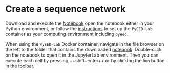 # Create a sequence network

Download and execute the [Notebook](https://github.com/PyEED/pyeed/blob/main/examples/basics.ipynb) open the notebook either in your Python environment, or follow the [instructions](../installation/jupyterlab.md) to set up the `PyEED-Lab` container as your computing environment including `pyeed`.

When using the `PyEED-Lab` Docker container, navigate in the file browser on the left to the folder that contains the downloaded [notebook](https://github.com/PyEED/pyeed/blob/main/examples/basics.ipynb). Double-click on the notebook to open it in the JupyterLab environment. Then you can execute each cell by pressing ++shift+enter++ or by clicking the `Run` button in the toolbar.